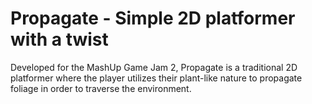 # Propagate - Simple 2D platformer with a twist

Developed for the MashUp Game Jam 2, Propagate is a traditional 2D platformer where the player utilizes their plant-like nature to propagate foliage in order to traverse the environment.
